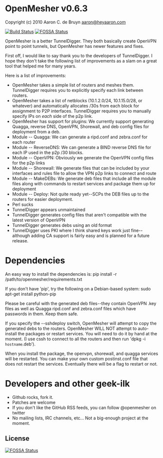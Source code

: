 OpenMesher v0.6.3
=================
Copyright (c) 2010 Aaron C. de Bruyn <aaron@heyaaron.com>

[![Build Status](https://travis-ci.org/heyaaron/openmesher.png?branch=develop)](https://travis-ci.org/heyaaron/openmesher)
[![FOSSA Status](https://app.fossa.io/api/projects/git%2Bgithub.com%2Fdarkpixel%2Fopenmesher.svg?type=shield)](https://app.fossa.io/projects/git%2Bgithub.com%2Fdarkpixel%2Fopenmesher?ref=badge_shield)

OpenMesher is a better TunnelDigger.  They both basically create OpenVPN point to point tunnels, but OpenMesher has newer features and fixes.

First off, I would like to say thank you to the developers of TunnelDigger.  I hope they don't take the following list of improvements as a slam on a great tool that helped me for many years.

Here is a list of improvements:

* OpenMesher takes a simple list of routers and meshes them.  TunnelDigger requires you to explicitly specify each link between routers.
* OpenMesher takes a list of netblocks (10.1.2.0/24, 10.1.15.0/28, or whatever) and automatically allocates /30s from each block for assignment to P2P interfaces.  TunnelDigger requires you to manually specify IPs on *each* side of the p2p link.
* OpenMesher has support for plugins:  We currently support generating Quagga, reverse DNS, OpenVPN, Shorewall, and deb config files for deployment from a deb.
* Module -- Quagga: We can generate a ripd.conf and zebra.conf for each router
* Module -- ReverseDNS: We can generate a BIND reverse DNS file for each IP used in the p2p /30 blocks.
* Module -- OpenVPN: Obviously we generate the OpenVPN config files for the p2p links
* Module -- Shorewall: We generate files that can be included by your interfaces and rules file to allow the VPN p2p links to connect and route
* Module -- MakeDEBs: We generate deb files that include all the module files along with commands to restart services and package them up for deployment
* Module -- Deploy: Not quite ready yet--SCPs the DEB files up to the routers for easier deployment.
* Perl sucks
* TunnelDigger appears unmaintained
* TunnelDigger generates config files that aren't compatible with the latest version of OpenVPN
* TunnelDigger generates debs using an old format
* TunnelDigger uses PKI where I think shared keys work just fine--although adding CA support is fairly easy and is planned for a future release.


Dependencies
============
An easy way to install the dependencies is:
    pip install -r /path/to/openmesher/requirements.txt

If you don't have 'pip', try the following on a Debian-based system:
    sudo apt-get install python-pip

Please be careful with the generated deb files--they contain OpenVPN .key files as well as Quagga ripd.conf and zebra.conf files which have passwords in them.  Keep them safe.

If you specify the --sshdeploy switch, OpenMesher will attempt to copy the generated debs to the routers.
OpenMesher WILL NOT attempt to auto-install the packages or restart services.  You will need to do it by hand at the moment.  (I use cssh to connect to all the routers and then run 'dpkg -i `hostname`.deb').

When you install the package, the openvpn, shorewall, and quagga services will be restarted.  You can make your own custom postinst.conf file that does not restart the services.  Eventually there will be a flag to restart or not.

Developers and other geek-ilk
=============================
* Github rocks, fork it.
* Patches are welcome
* If you don't like the GitHub RSS feeds, you can follow @openmesher on twitter
* No mailing lists, IRC channels, etc...  Not a big-enough project at the moment.



## License
[![FOSSA Status](https://app.fossa.io/api/projects/git%2Bgithub.com%2Fdarkpixel%2Fopenmesher.svg?type=large)](https://app.fossa.io/projects/git%2Bgithub.com%2Fdarkpixel%2Fopenmesher?ref=badge_large)